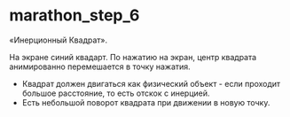 # marathon_step_6

«Инерционный Квадрат».

На экране синий квадарт. По нажатию на экран, центр квадрата анимированно перемешается в точку нажатия.

- Квадрат должен двигаться как физический объект - если проходит большое расстояние, то есть отскок с инерцией.
- Есть небольшой поворот квадрата при движении в новую точку.

